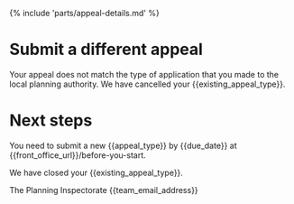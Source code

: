 {% include 'parts/appeal-details.md' %}

# Submit a different appeal

Your appeal does not match the type of application that you made to the local planning authority. We have cancelled your {{existing_appeal_type}}.

# Next steps

You need to submit a new {{appeal_type}} by {{due_date}} at {{front_office_url}}/before-you-start.

We have closed your {{existing_appeal_type}}.

The Planning Inspectorate
{{team_email_address}}
